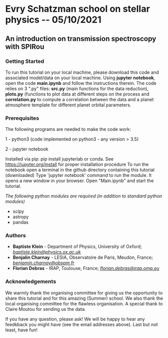 # Evry Schatzman school on stellar physics -- 05/10/2021
## An introduction on transmission spectroscopy with SPIRou


###  Getting Started

To run this tutorial on your local machine, please download this code and associated model/data on your local machine. Using **jupyter notebook**, open the code **main.ipynb** and follow the instructions therein. The code relies on 3 ".py" files: **src.py** (main functions for the data reduction), **plots.py** (functions to plot data at different steps on the process and **correlation.py** to compute a correlation between the data and a planet atmosphere template for different planet orbital parameters.



### Prerequisites

The following programs are needed to make the code work:

1 - python3 (code implemented on python3 - any version > 3.5)

2 - jupyter notebook 

Installed via pip: pip install jupyterlab or conda. See https://jupyter.org/install for proper installation procedure
To run the notebook open a terminal in the github directory containing this tutorial (downloaded)
Type 'jupyter notebook' command to run the module. It opens a new window in your browser.
Open "Main.ipynb" and start the tutorial.
    
*The following python modules are required (in addition to standard python modules)*
  - scipy
  - astropy
  - pandas




### Authors

* **Baptiste Klein** - Department of Physics, University of Oxford; *baptiste.klein@physics.ox.ac.uk*
* **Benjalin Charnay** - LESIA, Observatoire de Paris, Meudon, France; *benjamin.charnay@obspm.fr*
* **Florian Debras** - IRAP, Toulouse, France; *florian.debras@irap.omp.eu*



### Acknowledgements
We warmly thank the organising committee for giving us the opportunity to share this tutorial and for this amazing (Summer) school.
We also thank the local organising committee for the flawless organisation.
A special thank to Claire Moutou for sending us the data.

If you have any question, please ask! We will be happy to hear any feedkback you might have (see the email addresses above). Last but not least, have fun!

